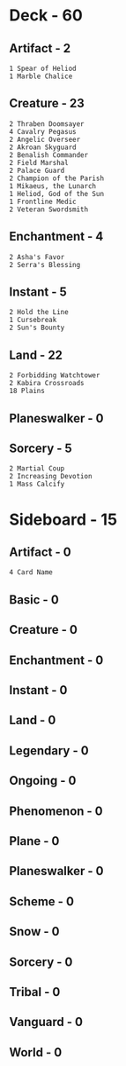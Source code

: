 # Deck - 60
## Artifact - 2
	1 Spear of Heliod
	1 Marble Chalice
## Creature - 23
	2 Thraben Doomsayer
	4 Cavalry Pegasus
	2 Angelic Overseer
	2 Akroan Skyguard
	2 Benalish Commander
	2 Field Marshal
	2 Palace Guard
	2 Champion of the Parish
	1 Mikaeus, the Lunarch
	1 Heliod, God of the Sun
	1 Frontline Medic
	2 Veteran Swordsmith 
## Enchantment - 4
	2 Asha's Favor
	2 Serra's Blessing
## Instant - 5
	2 Hold the Line
	1 Cursebreak
	2 Sun's Bounty
## Land - 22
	2 Forbidding Watchtower
	2 Kabira Crossroads
	18 Plains
## Planeswalker - 0
## Sorcery - 5
	2 Martial Coup
	2 Increasing Devotion
	1 Mass Calcify
	
# Sideboard - 15
## Artifact - 0
    4 Card Name
## Basic - 0
## Creature - 0
## Enchantment - 0
## Instant - 0
## Land - 0
## Legendary - 0
## Ongoing - 0
## Phenomenon - 0
## Plane - 0
## Planeswalker - 0
## Scheme - 0
## Snow - 0
## Sorcery - 0
## Tribal - 0
## Vanguard - 0
## World - 0
